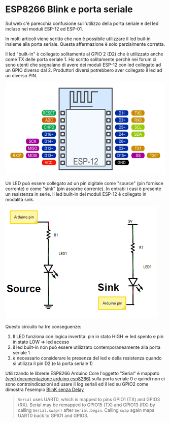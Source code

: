 # ESP8266 Blink e porta seriale

Sul web c'è parecchia confusione sull'utilizzo della porta seriale e del led incluso nei moduli ESP-12 ed ESP-01.

In molti articoli viene scritto che non è possibile utilizzare il led buil-in insieme alla porta seriale. Questa affermazione è solo parzialmente corretta.

Il led "built-in" è collegato solitamente al GPIO 2 (D2) che è utilizzato anche come TX delle porta seriale 1.  Ho scritto solitamente perchè nei forum ci sono utenti che segnalano di avere dei moduli ESP-12 con led collegato ad un GPIO diverso dal 2. Produttori diversi potrebbero aver collegato il led ad un diverso PIN.

![Pin Functions](media/esp12.png)



Un LED può essere collegato ad un pin digitale come "source" (pin fornisce corrente) o come "sink" (pin assorbe corrente). In entrabi i casi è presente un resistenza in serie.  Il led built-in dei moduli ESP-12 è collegato in modalità sink.

![Image](media/source_sink.png)

Questo circuito ha tre conseguenze:

1. Il LED funziona con logica invertita: pin in stato HIGH => led spento e pin in stato LOW => led acceso
2. il led built-in non può essere utilizzato contemporaneamente alla porta seriale 1
3. è necessario considerare le presenza del led e della resistenza quando si utilizza il pin D2 (e la porta seriale 1)

Utilizzando le librerie ESP8266 Arduino Core l'oggetto "Serial" è mappato [(vedi documentazione arduino esp8266)](https://arduino-esp8266.readthedocs.io/en/latest/reference.html#serial) sulla porta seriale 0 e quindi non ci sono controindicazioni ad usare il log seriali ed il led su GPIO2 come dimostra l'esempio [BlinK senza Delay](../ESP8266\Blink-without-delay)

> `Serial` uses UART0, which is mapped to pins GPIO1 (TX) and GPIO3 (RX). Serial may be remapped to GPIO15 (TX) and GPIO13 (RX) by calling `Serial.swap()` after `Serial.begin`. Calling `swap` again maps UART0 back to GPIO1 and GPIO3.

